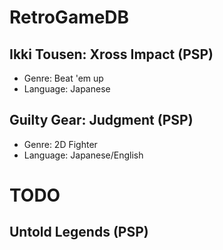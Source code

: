 # RetroGameDB
## Ikki Tousen: Xross Impact (PSP)
- Genre: Beat 'em up
- Language: Japanese

## Guilty Gear: Judgment (PSP)
- Genre: 2D Fighter
- Language: Japanese/English

# TODO
## Untold Legends (PSP)
